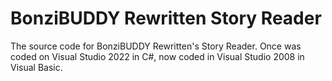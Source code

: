 # BonziBUDDY Rewritten Story Reader
The source code for BonziBUDDY Rewritten's Story Reader. Once was coded on Visual Studio 2022 in C#, now coded in Visual Studio 2008 in Visual Basic.
